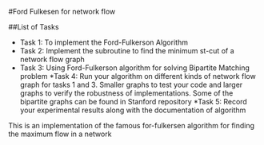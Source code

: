 #Ford Fulkesen for network flow

##List of Tasks
* Task 1: To implement the Ford-Fulkerson Algorithm
* Task 2: Implement the subroutine to find the minimum st-cut of a network flow graph
* Task 3: Using Ford-Fulkerson algorithm for solving Bipartite Matching problem
*Task 4: Run your algorithm on different kinds of network flow graph for tasks 1 and 3. Smaller graphs to
test your code and larger graphs to verify the robustness of implementations. Some of the bipartite graphs
can be found in Stanford repository
*Task 5: Record your experimental results along with the documentation of algorithm

This is an implementation of the famous for-fulkersen algorithm for finding the maximum flow in a network
